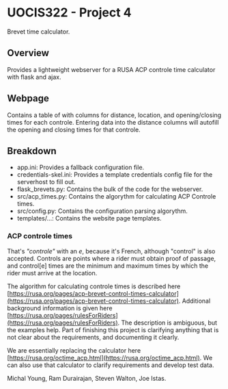 # UOCIS322 - Project 4 #
Brevet time calculator.

## Overview

Provides a lightweight webserver for a RUSA ACP controle time calculator with flask and ajax.

## Webpage

Contains a table of with columns for distance, location, and opening/closing times for each controle.
Entering data into the distance columns will autofill the opening and closing times for that controle.

## Breakdown

- app.ini: Provides a fallback configuration file.
- credentials-skel.ini: Provides a template credentials config file for the serverhost to fill out.
- flask_brevets.py: Contains the bulk of the code for the webserver.
- src/acp_times.py: Contains the algorythm for calculating ACP Controle times.
- src/config.py: Contains the configuration parsing algorythm.
- templates/...: Contains the website page templates.

### ACP controle times

That's *"controle"* with an *e*, because it's French, although "control" is also accepted. Controls are points where a rider must obtain proof of passage, and control[e] times are the minimum and maximum times by which the rider must arrive at the location.

The algorithm for calculating controle times is described here [https://rusa.org/pages/acp-brevet-control-times-calculator](https://rusa.org/pages/acp-brevet-control-times-calculator). Additional background information is given here [https://rusa.org/pages/rulesForRiders](https://rusa.org/pages/rulesForRiders). The description is ambiguous, but the examples help. Part of finishing this project is clarifying anything that is not clear about the requirements, and documenting it clearly.  

We are essentially replacing the calculator here [https://rusa.org/octime_acp.html](https://rusa.org/octime_acp.html). We can also use that calculator to clarify requirements and develop test data.  

Michal Young, Ram Durairajan, Steven Walton, Joe Istas.

